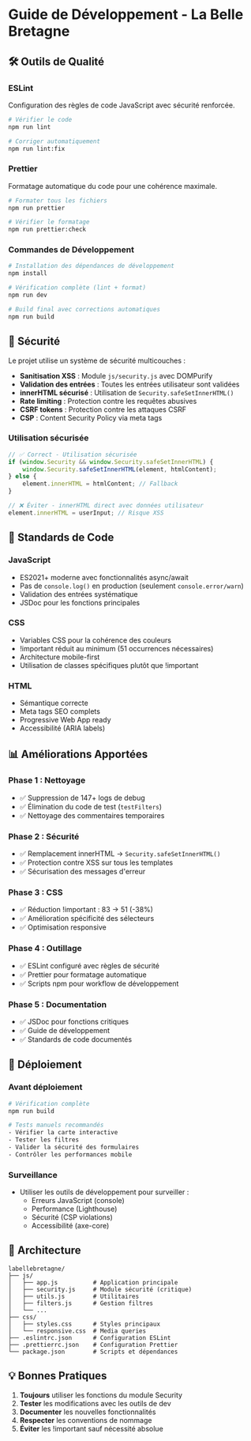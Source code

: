 # Guide de Développement - La Belle Bretagne

## 🛠️ Outils de Qualité

### ESLint
Configuration des règles de code JavaScript avec sécurité renforcée.

```bash
# Vérifier le code
npm run lint

# Corriger automatiquement
npm run lint:fix
```

### Prettier  
Formatage automatique du code pour une cohérence maximale.

```bash
# Formater tous les fichiers
npm run prettier

# Vérifier le formatage
npm run prettier:check
```

### Commandes de Développement

```bash
# Installation des dépendances de développement
npm install

# Vérification complète (lint + format)
npm run dev

# Build final avec corrections automatiques
npm run build
```

## 🔐 Sécurité

Le projet utilise un système de sécurité multicouches :

- **Sanitisation XSS** : Module `js/security.js` avec DOMPurify
- **Validation des entrées** : Toutes les entrées utilisateur sont validées
- **innerHTML sécurisé** : Utilisation de `Security.safeSetInnerHTML()`
- **Rate limiting** : Protection contre les requêtes abusives
- **CSRF tokens** : Protection contre les attaques CSRF
- **CSP** : Content Security Policy via meta tags

### Utilisation sécurisée

```javascript
// ✅ Correct - Utilisation sécurisée
if (window.Security && window.Security.safeSetInnerHTML) {
    window.Security.safeSetInnerHTML(element, htmlContent);
} else {
    element.innerHTML = htmlContent; // Fallback
}

// ❌ Éviter - innerHTML direct avec données utilisateur
element.innerHTML = userInput; // Risque XSS
```

## 📝 Standards de Code

### JavaScript
- ES2021+ moderne avec fonctionnalités async/await
- Pas de `console.log()` en production (seulement `console.error/warn`)
- Validation des entrées systématique
- JSDoc pour les fonctions principales

### CSS
- Variables CSS pour la cohérence des couleurs
- !important réduit au minimum (51 occurrences nécessaires)
- Architecture mobile-first
- Utilisation de classes spécifiques plutôt que !important

### HTML
- Sémantique correcte
- Meta tags SEO complets
- Progressive Web App ready
- Accessibilité (ARIA labels)

## 📊 Améliorations Apportées

### Phase 1 : Nettoyage
- ✅ Suppression de 147+ logs de debug
- ✅ Élimination du code de test (`testFilters`)
- ✅ Nettoyage des commentaires temporaires

### Phase 2 : Sécurité
- ✅ Remplacement innerHTML → `Security.safeSetInnerHTML()`
- ✅ Protection contre XSS sur tous les templates
- ✅ Sécurisation des messages d'erreur

### Phase 3 : CSS
- ✅ Réduction !important : 83 → 51 (-38%)
- ✅ Amélioration spécificité des sélecteurs
- ✅ Optimisation responsive

### Phase 4 : Outillage
- ✅ ESLint configuré avec règles de sécurité
- ✅ Prettier pour formatage automatique
- ✅ Scripts npm pour workflow de développement

### Phase 5 : Documentation
- ✅ JSDoc pour fonctions critiques
- ✅ Guide de développement
- ✅ Standards de code documentés

## 🚀 Déploiement

### Avant déploiement
```bash
# Vérification complète
npm run build

# Tests manuels recommandés
- Vérifier la carte interactive
- Tester les filtres
- Valider la sécurité des formulaires
- Contrôler les performances mobile
```

### Surveillance
- Utiliser les outils de développement pour surveiller :
  - Erreurs JavaScript (console)  
  - Performance (Lighthouse)
  - Sécurité (CSP violations)
  - Accessibilité (axe-core)

## 🔧 Architecture

```
labellebretagne/
├── js/
│   ├── app.js          # Application principale
│   ├── security.js     # Module sécurité (critique)
│   ├── utils.js        # Utilitaires
│   ├── filters.js      # Gestion filtres
│   └── ...
├── css/
│   ├── styles.css      # Styles principaux
│   └── responsive.css  # Media queries
├── .eslintrc.json      # Configuration ESLint
├── .prettierrc.json    # Configuration Prettier
└── package.json        # Scripts et dépendances
```

## 💡 Bonnes Pratiques

1. **Toujours** utiliser les fonctions du module Security
2. **Tester** les modifications avec les outils de dev
3. **Documenter** les nouvelles fonctionnalités
4. **Respecter** les conventions de nommage
5. **Éviter** les !important sauf nécessité absolue
